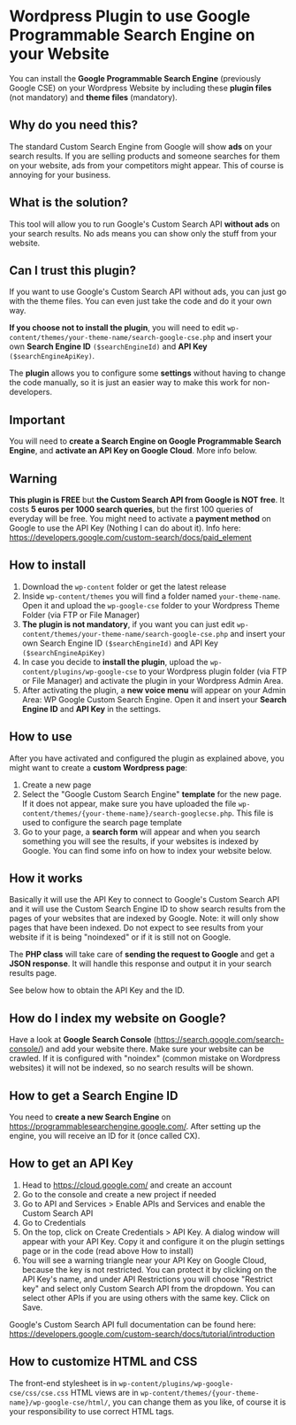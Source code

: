 # Wordpress Plugin to use Google Programmable Search Engine on your Website
You can install the **Google Programmable Search Engine** (previously Google CSE) on your Wordpress Website by including these **plugin files** (not mandatory) and **theme files** (mandatory).

## Why do you need this?
The standard Custom Search Engine from Google will show **ads** on your search results. If you are selling products and someone searches for them on your website, ads from your competitors might appear. This of course is annoying for your business.

## What is the solution?
This tool will allow you to run Google's Custom Search API **without ads** on your search results. No ads means you can show only the stuff from your website.

## Can I trust this plugin?
If you want to use Google's Custom Search API without ads, you can just go with the theme files. You can even just take the code and do it your own way.

**If you choose not to install the plugin**, you will need to edit `wp-content/themes/your-theme-name/search-google-cse.php` and insert your own **Search Engine ID** `($searchEngineId)` and **API Key** `($searchEngineApiKey)`.

The **plugin** allows you to configure some **settings** without having to change the code manually, so it is just an easier way to make this work for non-developers.

## Important
You will need to **create a Search Engine on Google Programmable Search Engine**, and **activate an API Key on Google Cloud**. More info below.

## Warning
**This plugin is FREE** but **the Custom Search API from Google is NOT free**. It costs **5 euros per 1000 search queries**, but the first 100 queries of everyday will be free. You might need to activate a **payment method** on Google to use the API Key (Nothing I can do about it).
Info here: https://developers.google.com/custom-search/docs/paid_element

## How to install
1) Download the `wp-content` folder or get the latest release
2) Inside `wp-content/themes` you will find a folder named `your-theme-name`. Open it and upload the `wp-google-cse` folder to your Wordpress Theme Folder (via FTP or File Manager)
3) **The plugin is not mandatory**, if you want you can just edit `wp-content/themes/your-theme-name/search-google-cse.php` and insert your own Search Engine ID `($searchEngineId)` and API Key `($searchEngineApiKey)`
4) In case you decide to **install the plugin**, upload the `wp-content/plugins/wp-google-cse` to your Wordpress plugin folder (via FTP or File Manager) and activate the plugin in your Wordpress Admin Area.
5) After activating the plugin, a **new voice menu** will appear on your Admin Area: WP Google Custom Search Engine. Open it and insert your **Search Engine ID** and **API Key** in the settings.

## How to use
After you have activated and configured the plugin as explained above, you might want to create a **custom Wordpress page**:
1) Create a new page
2) Select the "Google Custom Search Engine" **template** for the new page. If it does not appear, make sure you have uploaded the file `wp-content/themes/{your-theme-name}/search-googlecse.php`. This file is used to configure the search page template
3) Go to your page, a **search form** will appear and when you search something you will see the results, if your websites is indexed by Google. You can find some info on how to index your website below.

## How it works
Basically it will use the API Key to connect to Google's Custom Search API and it will use the Custom Search Engine ID to show search results from the pages of your websites that are indexed by Google.
Note: it will only show pages that have been indexed. Do not expect to see results from your website if it is being "noindexed" or if it is still not on Google.

The **PHP class** will take care of **sending the request to Google** and get a **JSON response**. It will handle this response and output it in your search results page.

See below how to obtain the API Key and the ID.

## How do I index my website on Google?
Have a look at **Google Search Console** (https://search.google.com/search-console/) and add your website there. Make sure your website can be crawled. If it is configured with "noindex" (common mistake on Wordpress websites) it will not be indexed, so no search results will be shown.

## How to get a Search Engine ID
You need to **create a new Search Engine** on https://programmablesearchengine.google.com/. After setting up the engine, you will receive an ID for it (once called CX).

## How to get an API Key
1) Head to https://cloud.google.com/ and create an account
2) Go to the console and create a new project if needed
3) Go to API and Services > Enable APIs and Services and enable the Custom Search API
4) Go to Credentials
5) On the top, click on Create Credentials > API Key. A dialog window will appear with your API Key. Copy it and configure it on the plugin settings page or in the code (read above How to install)
6) You will see a warning triangle near your API Key on Google Cloud, because the key is not restricted. You can protect it by clicking on the API Key's name, and under API Restrictions you will choose "Restrict key" and select only Custom Search API from the dropdown. You can select other APIs if you are using others with the same key. Click on Save.

Google's Custom Search API full documentation can be found here: https://developers.google.com/custom-search/docs/tutorial/introduction

## How to customize HTML and CSS
The front-end stylesheet is in `wp-content/plugins/wp-google-cse/css/cse.css`
HTML views are in `wp-content/themes/{your-theme-name}/wp-google-cse/html/`, you can change them as you like, of course it is your responsibility to use correct HTML tags.
